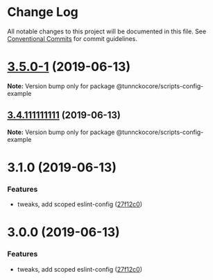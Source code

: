 # Change Log

All notable changes to this project will be documented in this file.
See [Conventional Commits](https://conventionalcommits.org) for commit guidelines.

# [3.5.0-1](https://github.com/tunnckoCoreHQ/opensource/compare/v3.4.111111111...v3.5.0-1) (2019-06-13)

**Note:** Version bump only for package @tunnckocore/scripts-config-example





## [3.4.111111111](https://github.com/tunnckoCoreHQ/opensource/compare/v3.2.0...v3.4.111111111) (2019-06-13)

**Note:** Version bump only for package @tunnckocore/scripts-config-example





# 3.1.0 (2019-06-13)


### Features

* tweaks, add scoped eslint-config ([27f12c0](https://github.com/tunnckoCoreHQ/opensource/commit/27f12c0))





# 3.0.0 (2019-06-13)


### Features

* tweaks, add scoped eslint-config ([27f12c0](https://github.com/tunnckoCoreHQ/opensource/commit/27f12c0))
